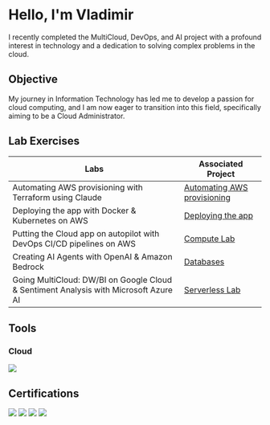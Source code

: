 # Hello, I'm Vladimir
I recently completed the MultiCloud, DevOps, and AI project with a profound interest in technology and a dedication to solving complex problems in the cloud.

## Objective
My journey in Information Technology has led me to develop a passion for cloud computing, and I am now eager to transition into this field, specifically aiming to be a Cloud Administrator.

## Lab Exercises
| Labs                                        | Associated Project         |
|-----------------------------------------------|----------------------------|
| Automating AWS provisioning with Terraform using Claude          | <a href="https://github.com/vladc73/MultiCloud-DevOps-AI-project/blob/main/Automating%20AWS%20Provisioning">Automating AWS provisioning</a>|
| Deploying the app with Docker & Kubernetes on AWS         | <a href="Deploying the app">Deploying the app</a>|
| Putting the Cloud app on autopilot with DevOps CI/CD pipelines on AWS         | <a href="https://github.com/vladc73/AWS-Cloud-Computing/blob/main/Getting%20Started%20with%20Compute%20Simulation%20Instructions.pdf">Compute Lab</a>|
| Creating AI Agents with OpenAI & Amazon Bedrock     | <a href="">Databases</a>|
| Going MultiCloud: DW/BI on Google Cloud & Sentiment Analysis with Microsoft Azure AI                  | <a href="">Serverless Lab </a>|

## Tools
### Cloud
<div>
    <img src="https://img.shields.io/badge/-AWS_Cloud_Practitioner_Essentials -FF0000?&style=for-the-badge&logo=Amazon&logoColor=black" />
 
</div>

## Certifications
<div>
<img src="https://img.shields.io/badge/-Cybersecurity_Boot_Camp-007ACC?&style=for-the-badge&logo=ZTM_Academy&logoColor=white" />
<img src="https://img.shields.io/badge/-Google_Data_Analytics-FF0000?&style=for-the-badge&logo=Google&logoColor=white" />
<img src="https://img.shields.io/badge/-AWS_Cloud_Practitioner_Essentials -FF0000?&style=for-the-badge&logo=Amazon&logoColor=black" />
<img src="https://img.shields.io/badge/-Microsoft_Azure_Fundamentals -FF0000?&style=for-the-badge&logo=Microsoft&logoColor=blue" />  
</div>


